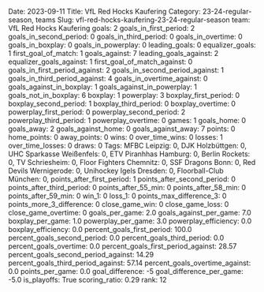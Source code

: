 Date: 2023-09-11
Title: VfL Red Hocks Kaufering
Category: 23-24-regular-season, teams
Slug: vfl-red-hocks-kaufering-23-24-regular-season
team: VfL Red Hocks Kaufering
goals: 2
goals_in_first_period: 2
goals_in_second_period: 0
goals_in_third_period: 0
goals_in_overtime: 0
goals_in_boxplay: 0
goals_in_powerplay: 0
leading_goals: 0
equalizer_goals: 1
first_goal_of_match: 1
goals_against: 7
leading_goals_against: 2
equalizer_goals_against: 1
first_goal_of_match_against: 0
goals_in_first_period_against: 2
goals_in_second_period_against: 1
goals_in_third_period_against: 4
goals_in_overtime_against: 0
goals_against_in_boxplay: 1
goals_against_in_powerplay: 1
goals_not_in_boxplay: 6
boxplay: 1
powerplay: 3
boxplay_first_period: 0
boxplay_second_period: 1
boxplay_third_period: 0
boxplay_overtime: 0
powerplay_first_period: 0
powerplay_second_period: 2
powerplay_third_period: 1
powerplay_overtime: 0
games: 1
goals_home: 0
goals_away: 2
goals_against_home: 0
goals_against_away: 7
points: 0
home_points: 0
away_points: 0
wins: 0
over_time_wins: 0
losses: 1
over_time_losses: 0
draws: 0
Tags:  MFBC Leipzig: 0,  DJK Holzbüttgen: 0,  UHC Sparkasse Weißenfels: 0,  ETV Piranhhas Hamburg: 0,  Berlin Rockets: 0,  TV Schriesheim: 0,  Floor Fighters Chemnitz: 0,  SSF Dragons Bonn: 0,  Red Devils Wernigerode: 0,  Unihockey Igels Dresden: 0,  Floorball-Club München: 0,
points_after_first_period: 1
points_after_second_period: 0
points_after_third_period: 0
points_after_55_min: 0
points_after_58_min: 0
points_after_59_min: 0
win_1: 0
loss_1: 0
points_max_difference_3: 0
points_more_3_difference: 0
close_game_win: 0
close_game_loss: 0
close_game_overtime: 0
goals_per_game: 2.0
goals_against_per_game: 7.0
boxplay_per_game: 1.0
powerplay_per_game: 3.0
powerplay_efficiency: 0.0
boxplay_efficiency: 0.0
percent_goals_first_period: 100.0
percent_goals_second_period: 0.0
percent_goals_third_period: 0.0
percent_goals_overtime: 0.0
percent_goals_first_period_against: 28.57
percent_goals_second_period_against: 14.29
percent_goals_third_period_against: 57.14
percent_goals_overtime_against: 0.0
points_per_game: 0.0
goal_difference: -5
goal_difference_per_game: -5.0
is_playoffs: True
scoring_ratio: 0.29
rank: 12
